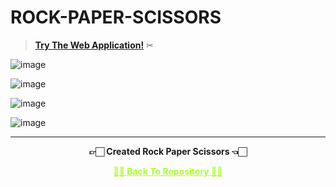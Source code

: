 # ROCK-PAPER-SCISSORS

 >**[Try The Web Application!](https://amey-thakur.github.io/ROCK-PAPER-SCISSORS)**  ✂

![image](https://user-images.githubusercontent.com/54937357/158045104-3417d0a9-e358-4aa2-baba-b0f29588ae8d.png)

![image](https://user-images.githubusercontent.com/54937357/158045157-0c5a2790-60d4-4550-8490-f4682b9faa17.png)

![image](https://user-images.githubusercontent.com/54937357/158045131-1b56053f-9f5e-495a-a8e1-92d392094155.png)

![image](https://user-images.githubusercontent.com/54937357/158045189-1fd618f6-7c6c-412d-b1a7-5293ef3d2bb8.png)

---

<p align="center"> <b> 👉🏻 Created Rock Paper Scissors 👈🏻 <b> </p>
 
<p align="center"><a href='https://github.com/Amey-Thakur/ROCK-PAPER-SCISSORS', style='color: greenyellow;'> ✌🏻 Back To Repository ✌🏻</p>
